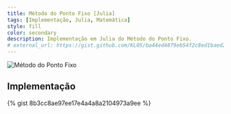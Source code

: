 ```yaml
---
title: Método do Ponto Fixo [Julia]
tags: [Implementação, Julia, Matemática]
style: fill
color: secondary
description: Implementação em Julia do Método do Ponto Fixo.
# external_url: https://gist.github.com/KL05/ba44ed4879eb54f2c8ed1baed28a5c8d
---
```


![Método do Ponto Fixo](https://kl05.github.io/docs/img/Metodo_do_Ponto_Fixo.png)

## Implementação

{% gist 8b3cc8ae97ee17e4a4a8a2104973a9ee %}